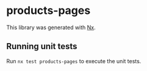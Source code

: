 # products-pages

This library was generated with [Nx](https://nx.dev).

## Running unit tests

Run `nx test products-pages` to execute the unit tests.
